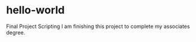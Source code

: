 # hello-world
Final Project Scripting
I am finishing this project to complete my associates degree.
